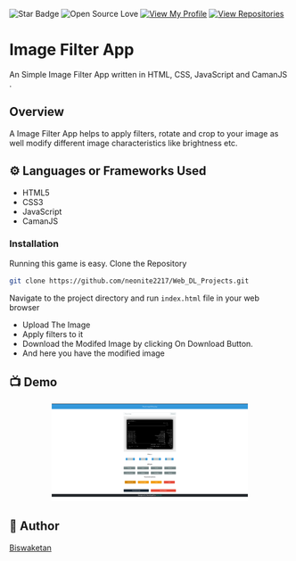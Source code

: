 ![Star Badge](https://img.shields.io/static/v1?label=%F0%9F%8C%9F&message=If%20Useful&style=style=flat&color=BC4E99)
![Open Source Love](https://badges.frapsoft.com/os/v1/open-source.svg?v=103)
[![View My Profile](https://img.shields.io/badge/View-My_Profile-green?logo=GitHub)](https://github.com/neonite2217)
[![View Repositories](https://img.shields.io/badge/View-My_Repositories-blue?logo=GitHub)](https://github.com/neonite2217?tab=repositories)

<h1>Image Filter App</h1>

<p>An Simple Image Filter App written in HTML, CSS, JavaScript and CamanJS .</p>

## Overview

<p>A Image Filter App helps to apply filters, rotate and crop to your image as well modify different image characteristics like brightness etc. </p>

## ⚙️ Languages or Frameworks Used
<ul>
  <li>HTML5</li>
  <li>CSS3</li>
  <li>JavaScript</li>
  <li>CamanJS</li>
</ul>

### Installation
Running this game is easy.
Clone the Repository

```sh
git clone https://github.com/neonite2217/Web_DL_Projects.git
```

Navigate to the project directory and run `index.html` file in your web browser
- Upload The Image
- Apply filters to it
- Download the Modifed Image by clicking On Download Button.
- And here you have the modified image

## 📺 Demo
<p align="center">
<img src="image.png" width=70% height=70%>


## 🤖 Author
[Biswaketan](https://github.com/neonite2217/)

